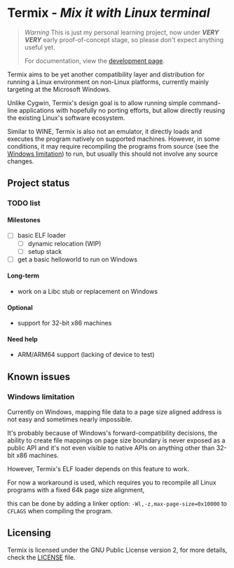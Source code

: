 Termix - *Mix it with Linux terminal*
==================================

> *Warning*
> This is just my personal learning project, now under ***VERY VERY*** early proof-of-concept stage, so please don't expect anything useful yet.
>
> For documentation, view the [development page](DEVELOPMENT.md).

Termix aims to be yet another compatibility layer and distribution for running a Linux environment on non-Linux platforms,
currently mainly targeting at the Microsoft Windows.

Unlike Cygwin, Termix's design goal is to allow running simple command-line applications with hopefully no porting efforts, but allow directly reusing the existing Linux's software ecosystem.

Similar to WINE, Termix is also not an emulator, it directly loads and executes the program natively on supported machines. However, in some conditions, it may require recompiling the programs from source (see the [Windows limitation](#windows-limitation)) to run, but usually this should not involve any source changes.

## Project status

### TODO list

#### Milestones

- [ ] basic ELF loader
    - [ ] dynamic relocation (WIP)
    - [ ] setup stack

- [ ] get a basic helloworld to run on Windows

#### Long-term

* work on a Libc stub or replacement on Windows

#### Optional

* support for 32-bit x86 machines

#### Need help

* ARM/ARM64 support (lacking of device to test)

## Known issues

### Windows limitation

Currently on Windows, mapping file data to a page size aligned address is not easy and sometimes nearly impossible.

It's probably because of Windows's forward-compatibility decisions, the ability to create file mappings on page size boundary is
never exposed as a public API and it's not even visible to native APIs on anything other than 32-bit x86 machines.

However, Termix's ELF loader depends on this feature to work.

For now a workaround is used, which requires you to recompile all Linux programs with a fixed 64k page size alignment,

this can be done by adding a linker option: `-Wl,-z,max-page-size=0x10000` to `CFLAGS` when compiling the program.

## Licensing

Termix is licensed under the GNU Public License version 2, for more details, check the [LICENSE](LICENSE.txt) file.
